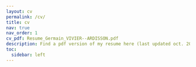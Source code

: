 ```yaml
---
layout: cv
permalink: /cv/
title: cv
nav: true
nav_order: 1
cv_pdf: Resume_Germain_VIVIER--ARDISSON.pdf
description: Find a pdf version of my resume here (last updated oct. 2023).
toc:
  sidebar: left
---
```

